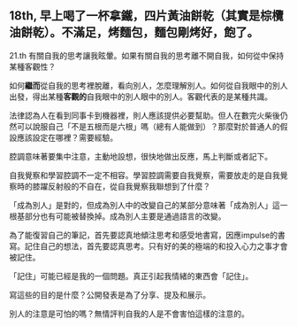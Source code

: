 18th, 早上喝了一杯拿鐵，四片黃油餅乾（其實是棕欖油餅乾）。不滿足，烤麵包，麵包剛烤好，飽了。
---- 
21.th
有關自我的思考讓我眩暈。如果有關自我的思考離不開自我，如何從中保持某種客觀性？

如何**繼而**從自我的思考裡脫離，看向別人，怎麼理解別人。如何從自我眼中的別人出發，得出某種**客觀的**自我眼中的別人眼中的別人。客觀代表的是某種共識。

法律認為人在看到同事卡到機器裡，則人應該提供必要幫助。但人在數完火柴後仍然可以說服自己「不是五根而是六根」嗎（總有人能做到）？那麼對於普通人的假設應該設定在哪裡？需要經驗。

腔調意味著要集中注意，主動地設想，很快地做出反應，馬上判斷或者記下。

自我覺察和學習腔調不一定不相容。學習腔調需要自我覺察，需要放走的是自我覺察時的膝躍反射般的不自在，從自我覺察我聯想到了什麼？

「成為別人」是對的，但成為別人中的改變自己的某部分意味著「成為別人」這一根基部分也有可能被替換掉。成為別人主要是通過語言的改變。

為了能復習自己的筆記，首先要認真地傾注思考和感受地書寫，因應impulse的書寫。記住自己的想法，首先要認真思考。只有好的美的極端的和投入心力之事才會被記住。

「記住」可能已經是我的一個問題。真正引起我情緒的東西會「記住」。

寫這些的目的是什麼？公開發表是為了分享、提及和展示。

別人的注意是可怕的嗎？無情評判自我的人是不會害怕這樣的注意的。
